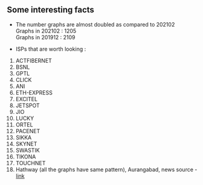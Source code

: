 ## Some interesting facts

* The number graphs are almost doubled as compared to 202102 <br>
Graphs in 202102 : 1205 <br>
Graphs in 201912 : 2109 <br>

* ISPs that are worth looking :
1. ACTFIBERNET
2. BSNL
3. GPTL
4. CLICK
5. ANI
6. ETH-EXPRESS
7. EXCITEL
8. JETSPOT
9. JIO
10. LUCKY
11. ORTEL
12. PACENET
13. SIKKA
14. SKYNET
15. SWASTIK
16. TIKONA
17. TOUCHNET
18. Hathway \(all the graphs have same pattern), Aurangabad, news source - [link](https://timesofindia.indiatimes.com/city/aurangabad/13-booked-for-protesting-against-caa-nrc-in-city/articleshow/72627920.cms)






